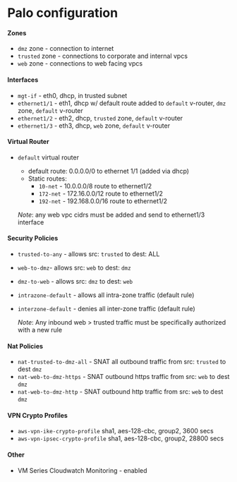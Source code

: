 # Palo configuration


#### Zones

* `dmz` zone - connection to internet
* `trusted` zone - connections to corporate and internal vpcs
* `web` zone - connections to web facing vpcs

#### Interfaces

* `mgt-if` - eth0, dhcp, in trusted subnet
* `ethernet1/1` - eth1, dhcp w/ default route added to `default` v-router, `dmz` zone, `default` v-router
* `ethernet1/2` - eth2, dhcp, `trusted` zone, `default` v-router
* `ethernet1/3` - eth3, dhcp, `web` zone, `default` v-router

#### Virtual Router
* `default` virtual router
    * default route: 0.0.0.0/0 to ethernet 1/1 (added via dhcp)
    * Static routes:
        * `10-net` - 10.0.0.0/8 route to ethernet1/2
        * `172-net` - 172.16.0.0/12 route to ethernet1/2
        * `192-net` - 192.168.0.0/16 route to ethernet1/2
        
    *Note*: any web vpc cidrs must be added and send to ethernet1/3 interface

#### Security Policies
* `trusted-to-any` - allows src: `trusted` to dest: ALL
* `web-to-dmz`- allows src: `web` to dest: `dmz`
* `dmz-to-web` - allows src: `dmz` to dest: `web`
* `intrazone-default` - allows all intra-zone traffic (default rule)
* `interzone-default` - denies all inter-zone traffic (default rule)

    *Note*: Any inbound web > trusted traffic must be specifically authorized with a new rule

#### Nat Policies
* `nat-trusted-to-dmz-all` - SNAT all outbound traffic from src: `trusted` to dest `dmz`
* `nat-web-to-dmz-https` - SNAT outbound https traffic from src: `web` to dest `dmz`
* `nat-web-to-dmz-http` - SNAT outbound http traffic from src: `web` to dest `dmz`

#### VPN Crypto Profiles
* `aws-vpn-ike-crypto-profile` sha1, aes-128-cbc, group2, 3600 secs
* `aws-vpn-ipsec-crypto-profile` sha1, aes-128-cbc, group2, 28800 secs

#### Other
* VM Series Cloudwatch Monitoring - enabled

